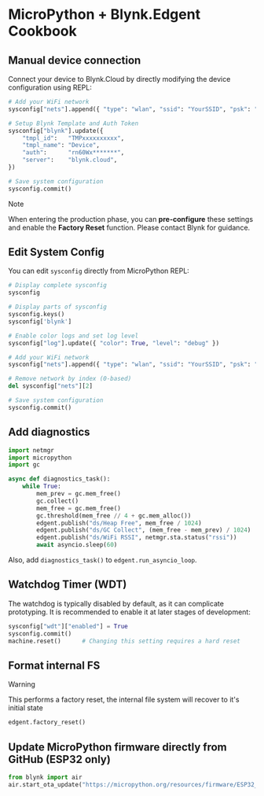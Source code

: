 
# MicroPython + Blynk.Edgent Cookbook

## Manual device connection

Connect your device to Blynk.Cloud by directly modifying the device configuration using REPL:

```py
# Add your WiFi network
sysconfig["nets"].append({ "type": "wlan", "ssid": "YourSSID", "psk": "YourPassword" })

# Setup Blynk Template and Auth Token
sysconfig["blynk"].update({
    "tmpl_id":   "TMPxxxxxxxxxx",
    "tmpl_name": "Device",
    "auth":      "rn60Wx*******",
    "server":    "blynk.cloud",
})

# Save system configuration
sysconfig.commit()
```

> [!NOTE]
> When entering the production phase, you can **pre-configure** these settings and enable the **Factory Reset** function. Please contact Blynk for guidance.

## Edit System Config

You can edit `sysconfig` directly from MicroPython REPL:

```py
# Display complete sysconfig
sysconfig

# Display parts of sysconfig
sysconfig.keys()
sysconfig['blynk']

# Enable color logs and set log level
sysconfig["log"].update({ "color": True, "level": "debug" })

# Add your WiFi network
sysconfig["nets"].append({ "type": "wlan", "ssid": "YourSSID", "psk": "YourPassword" })

# Remove network by index (0-based)
del sysconfig["nets"][2]

# Save system configuration
sysconfig.commit()
```

## Add diagnostics

```py
import netmgr
import micropython
import gc

async def diagnostics_task():
    while True:
        mem_prev = gc.mem_free()
        gc.collect()
        mem_free = gc.mem_free()
        gc.threshold(mem_free // 4 + gc.mem_alloc())
        edgent.publish("ds/Heap Free", mem_free / 1024)
        edgent.publish("ds/GC Collect", (mem_free - mem_prev) / 1024)
        edgent.publish("ds/WiFi RSSI", netmgr.sta.status("rssi"))
        await asyncio.sleep(60)
```

Also, add `diagnostics_task()` to `edgent.run_asyncio_loop`.

## Watchdog Timer (WDT)

The watchdog is typically disabled by default, as it can complicate prototyping.
It is recommended to enable it at later stages of development:

```py
sysconfig["wdt"]["enabled"] = True
sysconfig.commit()
machine.reset()      # Changing this setting requires a hard reset
```

## Format internal FS

> [!WARNING]
> This performs a factory reset, the internal file system will recover to it's initial state

```py
edgent.factory_reset()
```

## Update MicroPython firmware directly from GitHub (ESP32 only)

```py
from blynk import air
air.start_ota_update("https://micropython.org/resources/firmware/ESP32_GENERIC-SPIRAM-20240222-v1.22.2.app-bin", validate=False)
```
